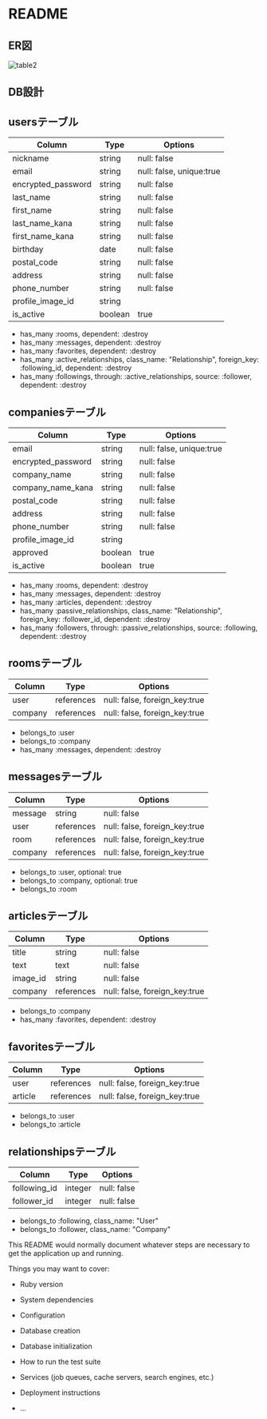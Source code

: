 # README
## ER図
![table2](https://user-images.githubusercontent.com/67823080/107048197-03591c80-680c-11eb-9cb1-71183b7f8028.png)
## DB設計
## usersテーブル
| Column             | Type    | Options                  |
| ------------------ | ------- | ------------------------ |
| nickname           | string  | null: false              |
| email              | string  | null: false, unique:true |
| encrypted_password | string  | null: false              |
| last_name          | string  | null: false              |
| first_name         | string  | null: false              |
| last_name_kana     | string  | null: false              |
| first_name_kana    | string  | null: false              |
| birthday           | date    | null: false              |
| postal_code        | string  | null: false              |
| address            | string  | null: false              |
| phone_number       | string  | null: false              |
| profile_image_id   | string  |                          |
| is_active          | boolean | true                     |

- has_many :rooms, dependent: :destroy
- has_many :messages, dependent: :destroy
- has_many :favorites, dependent: :destroy
- has_many :active_relationships, class_name: "Relationship", foreign_key: :following_id, dependent: :destroy
- has_many :followings, through: :active_relationships, source: :follower, dependent: :destroy
## companiesテーブル
| Column             | Type    | Options                  |
| ------------------ | ------- | ------------------------ |
| email              | string  | null: false, unique:true |
| encrypted_password | string  | null: false              |
| company_name       | string  | null: false              |
| company_name_kana  | string  | null: false              |
| postal_code        | string  | null: false              |
| address            | string  | null: false              |
| phone_number       | string  | null: false              |
| profile_image_id   | string  |                          |
| approved           | boolean | true                     |
| is_active          | boolean | true                     |

- has_many :rooms, dependent: :destroy
- has_many :messages, dependent: :destroy
- has_many :articles, dependent: :destroy
- has_many :passive_relationships, class_name: "Relationship", foreign_key: :follower_id, dependent: :destroy
- has_many :followers, through: :passive_relationships, source: :following, dependent: :destroy
## roomsテーブル
| Column  | Type       | Options                       |
| ------- | ---------- | ----------------------------- |
| user    | references | null: false, foreign_key:true |
| company | references | null: false, foreign_key:true |

- belongs_to :user
- belongs_to :company
- has_many :messages, dependent: :destroy
## messagesテーブル
| Column  | Type       | Options                       |
| ------- | ---------- | ----------------------------- |
| message | string     | null: false                   |
| user    | references | null: false, foreign_key:true |
| room    | references | null: false, foreign_key:true |
| company | references | null: false, foreign_key:true |

- belongs_to :user, optional: true
- belongs_to :company, optional: true
- belongs_to :room
## articlesテーブル
| Column   | Type       | Options                       |
| -------- | ---------- | ----------------------------- |
| title    | string     | null: false                   |
| text     | text       | null: false                   |
| image_id | string     | null: false                   |
| company  | references | null: false, foreign_key:true |

- belongs_to :company
- has_many :favorites, dependent: :destroy
## favoritesテーブル
| Column  | Type       | Options                       |
| ------- | ---------- | ----------------------------- |
| user    | references | null: false, foreign_key:true |
| article | references | null: false, foreign_key:true |

- belongs_to :user
- belongs_to :article
## relationshipsテーブル
| Column       | Type    | Options     |
| ------------ | ------- | ----------- |
| following_id | integer | null: false |
| follower_id  | integer | null: false |

- belongs_to :following, class_name: "User"
- belongs_to :follower, class_name: "Company"

This README would normally document whatever steps are necessary to get the
application up and running.

Things you may want to cover:

* Ruby version

* System dependencies

* Configuration

* Database creation

* Database initialization

* How to run the test suite

* Services (job queues, cache servers, search engines, etc.)

* Deployment instructions

* ...
